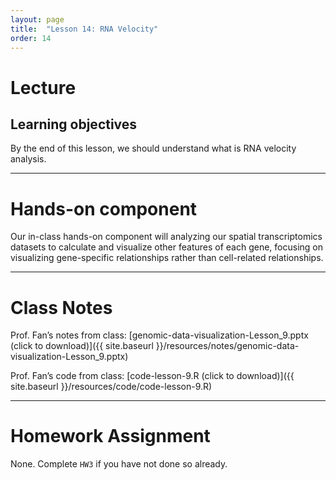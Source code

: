 ```yaml
---
layout: page
title:  "Lesson 14: RNA Velocity"
order: 14
---
```


# Lecture 

## Learning objectives

By the end of this lesson, we should understand what is RNA velocity analysis.

---

# Hands-on component 

Our in-class hands-on component will analyzing our spatial transcriptomics datasets to calculate and visualize other features of each gene, focusing on visualizing gene-specific relationships rather than cell-related relationships. 

---

# Class Notes

Prof. Fan’s notes from class: [genomic-data-visualization-Lesson_9.pptx (click to download)]({{ site.baseurl }}/resources/notes/genomic-data-visualization-Lesson_9.pptx)

Prof. Fan’s code from class: [code-lesson-9.R (click to download)]({{ site.baseurl }}/resources/code/code-lesson-9.R)

---

# Homework Assignment

None. Complete `HW3` if you have not done so already. 




